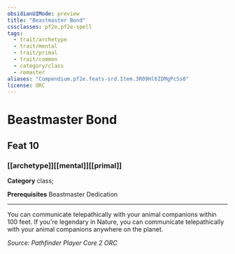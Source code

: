 ```yaml
---
obsidianUIMode: preview
title: "Beastmaster Bond"
cssclasses: pf2e,pf2e-spell
tags:
  - trait/archetype
  - trait/mental
  - trait/primal
  - trait/common
  - category/class
  - remaster
aliases: "Compendium.pf2e.feats-srd.Item.3R09Hl6IDMgPcSs0"
license: ORC
---
```

# Beastmaster Bond
## Feat 10
### [[archetype]][[mental]][[primal]]

**Category** class; 



**Prerequisites** Beastmaster Dedication
* * *
You can communicate telepathically with your animal companions within 100 feet. If you're legendary in Nature, you can communicate telepathically with your animal companions anywhere on the planet.

*Source: Pathfinder Player Core 2*
*ORC*